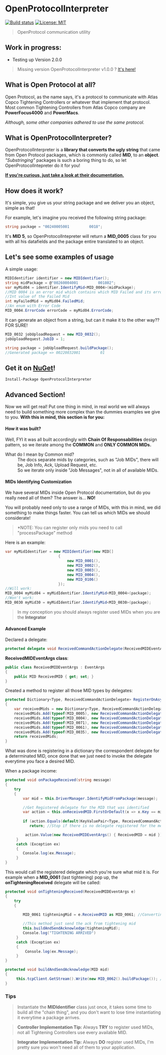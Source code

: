 
  
# OpenProtocolInterpreter  
[![Build status](https://ci.appveyor.com/api/projects/status/op72gr1k1vi04o35/branch/master?svg=true)](https://ci.appveyor.com/project/Rickedb/openprotocolintepreter/branch/master) [![License: MIT](https://img.shields.io/badge/license-MIT-blue.svg)](https://raw.githubusercontent.com/Rickedb/OpenProtocolIntepreter/master/LICENSE)
> OpenProtocol communication utility

## Work in progress:

* Testing up Version 2.0.0

> Missing version OpenProtocolInterpreter v1.0.0 ? [It's here!](https://github.com/Rickedb/OpenProtocolInterpreter/releases/tag/1.0.0)

## What is Open Protocol at all?

Open Protocol, as the name says, it's a protocol to communicate with Atlas Copco Tightening Controllers or whatever that implement that protocol.
Most common Tightening Controllers from Atlas Copco company are **PowerFocus4000** and **PowerMacs**.

*Although, some other companies adhered to use the same protocol.*

## What is OpenProtocolInterpreter?

OpenProtocolInterpreter is a **library that converts the ugly string** that came from Open Protocol packages, which is commonly called **MID**, to an **object**.
*"Substringing"* packages is such a boring thing to do, so let OpenProtocolIntepreter do it for you!

**[If you're curious, just take a look at their documentation.](https://github.com/Rickedb/OpenProtocolIntepreter/blob/master/docs/OpenProtocol_Specification.pdf)**

## How does it work?

It's simple, you give us your string package and we deliver you an object, simple as that!

For example, let's imagine you received the following string package: 
``` csharp
string package = "00240005001         0018";
```

It's **MID 5**, so OpenProtocolIntepreter will return a **MID_0005** class for you with all his datafields and the package entire translated to an object.

## Let's see some examples of usage

A simple usage:

``` csharp
MIDIdentifier identifier = new MIDIdentifier();
string midPackage = @"00260004001         001802";
var myMid04 = identifier.IdentifyMid<MID_0004>(midPackage);
//MID 0004 is an error mid which contains which MID Failed and its error code
//Int value of the Failed Mid
int myFailedMid = myMid04.FailedMid; 
//An enum with Error Code
MID_0004.ErrorCode errorCode = myMid04.ErrorCode;
```   

It can generate an object from a string, but can it make it to the other way?? FOR SURE!
``` csharp
MID_0032 jobUploadRequest = new MID_0032();
jobUploadRequest.JobID = 1;

string package = jobUploadRequest.buildPackage();
//Generated package => 00220032001         01
```  

## Get it on [NuGet](https://www.nuget.org/packages/OpenProtocolInterpreter)!
```
Install-Package OpenProtocolInterpreter
```

## Advanced Section!

Now we will get real!
Put one thing in mind, in real world we will always need to build something more complex than the dummies examples we give to you.
**With this in mind, this section is for you:**

#### How it was built?

Well, FYI it was all built accordingly with **Chain Of Responsabilities** design pattern, so we iterate among the **COMMON** and **ONLY COMMON MIDs.**
<dl>
    <dt>What do I mean by Common mid?</dt>
    <dd>The docs separate mids by categories, such as "Job MIDs", there will be, Job Info, Ack, Upload Request, etc.</dd>
    <dd>So we iterate only inside "Job Messages", not in all of available MIDs.</dd>
</dl>

#### MIDs Identifying Customization

We have several MIDs inside Open Protocol documentation, but do you really need all of them? 
The answer is... **NO!**

You will probably need only to use a range of MIDs, with this in mind, we did something to make things faster. You can tell us which MIDs we should considerate!

> *NOTE: You can register only mids you need to call "processPackage" method 

Here is an example:
``` csharp
var myMidIdentifier = new MIDIdentifier(new MID[]
                        {
                            new MID_0001(),
                            new MID_0002(),
                            new MID_0003(),
                            new MID_0004(),
                            new MID_0106()
                        });
//Will work:
MID_0004 myMid04 = myMidIdentifier.IdentifyMid<MID_0004>(package);  
//Won't work:
MID_0030 myMid30 = myMidIdentifier.IdentifyMid<MID_0030>(package);          
```

> In my conception you should always register used MIDs when you are the **Integrator**

#### Advanced Example

Declared a delegate:

``` csharp
protected delegate void ReceivedCommandActionDelegate(ReceivedMIDEventArgs e);
```
**ReceivedMIDEventArgs class**:
``` csharp
public class ReceivedMIDEventArgs : EventArgs
{
    public MID ReceivedMID { get; set; }
}
```
Created a method to register all those MID types by delegates:

``` csharp
protected Dictionary<Type, ReceivedCommandActionDelegate> RegisterOnAsyncReceivedMIDs()
{
    var receivedMids = new Dictionary<Type, ReceivedCommandActionDelegate>();
    receivedMids.Add(typeof(MID_0005), new ReceivedCommandActionDelegate(this.onCommandAcceptedReceived));
    receivedMids.Add(typeof(MID_0004), new ReceivedCommandActionDelegate(this.onErrorReceived));
    receivedMids.Add(typeof(MID_0071), new ReceivedCommandActionDelegate(this.onAlarmReceived));
    receivedMids.Add(typeof(MID_0061), new ReceivedCommandActionDelegate(this.onTighteningReceived));
    receivedMids.Add(typeof(MID_0035), new ReceivedCommandActionDelegate(this.onJobInfoReceived));
    return receivedMids;
}
```
What was done is registering in a dictionary the correspondent delegate for a determinated MID, once done that we just need to invoke the delegate everytime you face a desired MID.

When a package income:

``` csharp
protected void onPackageReceived(string message)
{
    try
    {
        var mid = this.DriverManager.IdentifyMidFromPackage(message);

        //Get Registered delegate for the MID that was identified
        var action = this.onReceivedMID.FirstOrDefault(x => x.Key == mid.GetType());
        
        if (action.Equals(default(KeyValuePair<Type, ReceivedCommandActionDelegate>)))
           return; //Stop if there is no delegate registered for the message that arrived

         action.Value(new ReceivedMIDEventArgs() { ReceivedMID = mid }); //Call delegate
     }
     catch (Exception ex)
     {
        Console.log(ex.Message);
     }
}
```
This would call the registered delegate which you're sure what mid it is. 
For example when a **MID_0061** (last tightening) pop up, the  **onTighteningReceived** delegate will be called:

``` csharp
protected void onTighteningReceived(ReceivedMIDEventArgs e)
{
    try
    {
        
        MID_0061 tighteningMid = e.ReceivedMID as MID_0061; //Converting to the right mid

        //This method just send the ack from tightening mid
        this.buildAndSendAcknowledge(tighteningMid); 
        Console.log("TIGHTENING ARRIVED")
     }
     catch (Exception ex)
     {
         Console.log(ex.Message);
     }
}

protected void buildAndSendAcknowledge(MID mid)
{
     this.tcpClient.GetStream().Write(new MID_0062().buildPackage()); //Send acknowledge to controller
}
```

### Tips

> Instantiate the **MIDIdentifier** class just once, it takes some time to build all the "chain thing", and you don't want to lose time instantiating it everytime a package arrives.

> **Controller Implementation Tip:** Always **TRY** to register used MIDs, not all Tightening Controllers use every available MID.

> **Integrator Implementation Tip:** Always **DO** register used MIDs, I'm pretty sure you won't need all of them to your application.